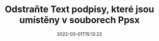 ---
############################# Static ############################
layout: "auto-gen-signature"
date: 2022-03-01T15:12:22
draft: false
operation: Delete
signaturetype: Text
fileformat: Ppsx
productName: Java
lang: cs
productCode: java
otherformats: pdf doc docx docm dot dotm dotx odt ott rtf xls xlsx xlsm xlsb csv ods ots xltx xltm ppt pptx pps ppsx odp otp potx potm pptm ppsm
breadcrumb: Put Text signature on Ppsx for Java

############################# Head ############################
head_title: "Odstraňte podpisy Text ze souborů Ppsx prostřednictvím Java"
head_description: "Odstranění konkrétních podpisů Text z podepsaných dokumentů Ppsx lze snadno provést pomocí krátkého kódu Java."

############################# Header ############################
title: "Odstraňte Text podpisy, které jsou umístěny v souborech Ppsx"
description: "Odstraňte různé podpisy Text z dokumentů Ppsx. Odstranění podpisů Text vyžaduje jednoduchý kód Java."
bg_image: "https://cms.admin.containerize.com/templates/aspose/App_Themes/V3/images/bg/header1.png"
bg_overlay: false
button:
    enable: true

############################# SubMenu ############################
submenu:
    enable: true

    left:
        img_alt: "GroupDocs.Signature for Java"
        image: "https://cms.admin.containerize.com/templates/groupdocs/images/product-logos/90x90-noborder/groupdocs-signature-java.png"
        product: "GroupDocs.Signature"
        platform: "Java"



############################# About ############################
about:
    enable: true
    title: "Získejte informace o GroupDocs.Signature for Java funkcích API"
    content: |
        [GroupDocs.Signature for Java](https://products.groupdocs.com/signature/java/) API poskytuje mnoho způsobů, jak zpracovávat vaše dokumenty pomocí elektronických podpisů. K dispozici jsou digitální podpisy, jako jsou texty, obrázky, digitální certifikáty, čárové kódy, QR kódy, razítka nebo metadata. Zákazníci mají možnost přidávat, mazat, aktualizovat, ověřovat nebo vyhledávat digitální podpisy v PDF, dokumentech MS Word, sešitech MS Excel, prezentacích MS PowerPoint, souborech Adobe Photoshop a různých obrazových formátech. K dispozici je velké množství užitečných funkcí a nastavení.
    

############################# Steps ############################
steps:
    enable: true
    title_left: "Jak odstranit podpisy Text z vašeho dokumentu Ppsx"
    content_left: |
        [GroupDocs.Signature for Java](https://products.groupdocs.com/signature/java/) poskytuje užitečnou funkci pro vymazání Ppsx dokumentů od Text podpisů pomocí několika řádků kódu.
        
        * Nejprve vytvořte instanci předávací cesty objektu Signature do vašeho dokumentu jako parametr konstruktoru.
        * Poté vytvořte vhodný objekt podpisu a nastavte jeho jedinečný identifikátor.
        * Poté vyvolejte metodu Delete předáním objektu podpisu, který musí být smazán.
        * Nakonec výsledky operace procesu.

    title_right: "Požadavky na systém"
    content_right: |
        GroupDocs.Signature for Java jsou podporovány na všech hlavních platformách a operačních systémech. Před spuštěním níže uvedeného kódu se prosím ujistěte, že máte ve svém systému nainstalovány následující předpoklady.

        * Operační systémy: Microsoft Windows, Linux, MacOS
        * Vývojová prostředí: NetBeans, Intellij IDEA, Eclipse, etc.
        * Java runtime: J2SE 6.0 and above
        * Stáhněte si nejnovější verzi GroupDocs.Signature for Java z [Maven](https://repository.groupdocs.com/webapp/#/artifacts/browse/tree/General/repo/com/groupdocs/groupdocs-signature)
         
    code: |
        ```java    
                
        // Set up input Ppsx file
        String filePath = "input.ppsx";
        // Set up output file
        String outputFilePath = "output.ppsx";

        // Instantiate Signature for input file
        Signature signature = new Signature(filePath);

        // Id of signature which is supposed to be deleted
        // such Id may be obtained as result of search operation
        String id = "ff988ab1-7403-4c8d-8db7-f2a56b9f8530";

        // provide signature features to delete
        TextSignature signatureToDelete = new TextSignature(id);

        // delete signature
        Boolean deleteResult = signature.delete(outputFilePath, signatureToDelete);

        // process deletion result
        if (deleteResult)
        {
                System.out.println("Signature was deleted successfully!");
        }
        ```

############################# Demos ############################
demos:
    enable: true
    title: "Podepisování pomocí Text podpisů Živá ukázka"
    content: |
       Přidejte různé elektronické podpisy do souboru Ppsx právě teď na webu [GroupDocs.Signature App](https://products.groupdocs.app/signature/family).          

############################# More Formats ############################
more_formats:
    enable: true
    title: "Odstraňte své podpisy Text pomocí Java"
    content: |
        "Smazání elektronických podpisů, které byly přidány do různých formátů dokumentů. Odstraňte podpisy rychle bez dalšího kódu."
    format: 
       
       
back_to_top:
    enable: true
---